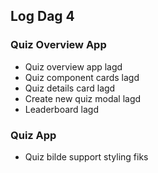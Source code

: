 ## Log Dag 4

### Quiz Overview App
  -  Quiz overview app lagd
  -  Quiz component cards lagd
  -  Quiz details card lagd
  -  Create new quiz modal lagd
  -  Leaderboard lagd
    
### Quiz App
  -  Quiz bilde support styling fiks
